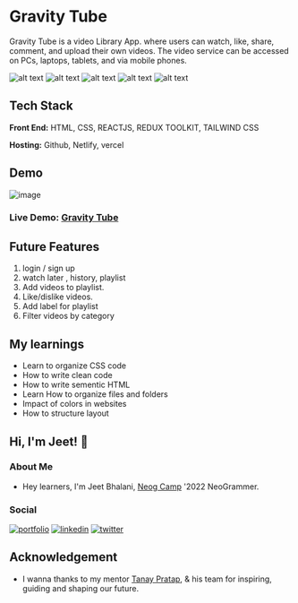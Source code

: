 #  Gravity Tube

Gravity Tube is a video Library App. where users can watch, like, share, comment, and upload their own videos. The video service can be accessed on PCs, laptops, tablets, and via mobile phones.

![alt text](https://img.shields.io/badge/-HTML-orange)
![alt text](https://img.shields.io/badge/-CSS-blue)
![alt text](https://img.shields.io/badge/-REACT-blue)
![alt text](https://img.shields.io/badge/-REDUX-blue)
![alt text](https://img.shields.io/badge/-TAILWINDCSS-blue)


## Tech Stack
**Front End:** HTML, CSS, REACTJS, REDUX TOOLKIT, TAILWIND CSS

**Hosting:** Github, Netlify, vercel
 
## Demo
![image](![image](https://user-images.githubusercontent.com/69383785/162261961-508857c5-3342-4a7b-aacd-4f83a70d3eeb.png))

### Live Demo: [Gravity Tube ](https://video-library-crrtbq8f9-jeetbhalani15.vercel.app/)


## Future Features

1. login / sign up
2. watch later , history, playlist
3. Add videos to playlist.
4. Like/dislike videos.
5. Add label for playlist 
6. Filter videos by category

## My learnings
* Learn to organize CSS code
* How to write clean code
* How to write sementic HTML
* Learn How to organize files and folders
* Impact of colors in websites
* How to structure layout 

## Hi, I'm Jeet! 👋
### About Me
* Hey learners, I'm Jeet Bhalani, [Neog Camp](https://neog.camp/) '2022 NeoGrammer.
### Social 
[![portfolio](https://img.shields.io/badge/my_portfolio-000?style=for-the-badge&logo=ko-fi&logoColor=white)](https://jeetbhalani-portfolio.netlify.app/)
[![linkedin](https://img.shields.io/badge/linkedin-0A66C2?style=for-the-badge&logo=linkedin&logoColor=white)](https://www.linkedin.com/in/jeetbhalani/)
[![twitter](https://img.shields.io/badge/twitter-1DA1F2?style=for-the-badge&logo=twitter&logoColor=white)](https://twitter.com/je_et15)

## Acknowledgement
* I wanna thanks to my mentor [Tanay Pratap](https://twitter.com/tanaypratap), & his team for inspiring, guiding and shaping our future.

 
